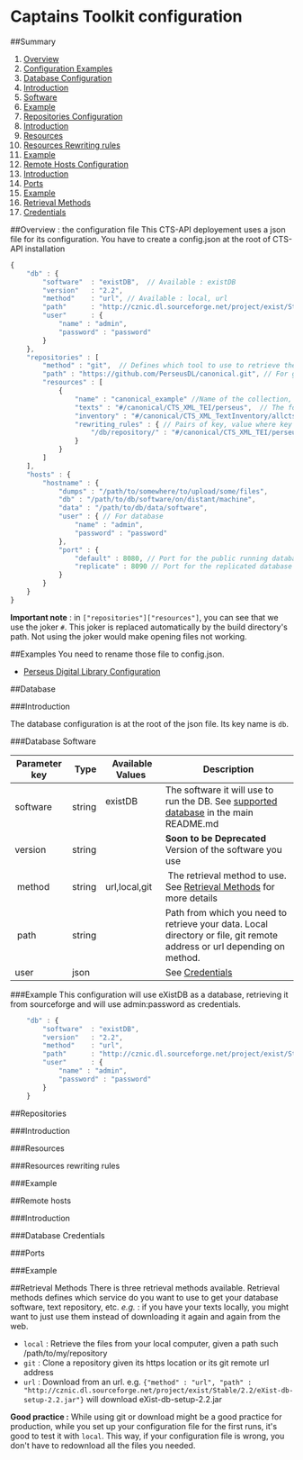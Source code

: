 Captains Toolkit configuration
===

##Summary
1. [Overview](#overview--the-configuration-file)
2. [Configuration Examples](#examples)
3. [Database Configuration](#database)
  1. [Introduction](#introduction)
  2. [Software](#database-software)
  4. [Example](#example)
4. [Repositories Configuration](#repositories)
  1. [Introduction](#introduction-1)
  2. [Resources](#resources)
  3. [Resources Rewriting rules](#resources-rewriting-rules)
  4. [Example](#example-1)
5. [Remote Hosts Configuration](#remote-hosts)
  1. [Introduction](#introduction-2)
  2. [Ports](#ports)
  3. [Example](#example-2)
6. [Retrieval Methods](#retrieval-methods)
7. [Credentials](#database-credentials)

##Overview : the configuration file
This CTS-API deployement uses a json file for its configuration. You have to create a config.json at the root of CTS-API installation
```javascript
{
	"db" : {
		"software"	: "existDB",  // Available : existDB
		"version"	: "2.2",
		"method"	: "url", // Available : local, url
		"path"		: "http://cznic.dl.sourceforge.net/project/exist/Stable/2.2/eXist-db-setup-2.2.jar",  // A url or an absolute path
		"user"		: {
			"name" : "admin",
			"password" : "password"
		}
	},
	"repositories" : [
		"method" : "git",  // Defines which tool to use to retrieve the data. Available : git, local
		"path" : "https://github.com/PerseusDL/canonical.git", // For git, a URL, for local, an absolute path
		"resources" : [
			{
				"name" : "canonical_example" //Name of the collection, optional
				"texts" : "#/canonical/CTS_XML_TEI/perseus",  // The folder in which fab will find the texts
				"inventory" : "#/canonical/CTS_XML_TextInventory/allcts.xml" // The file which holds CTS informations
				"rewriting_rules" : { // Pairs of key, value where key has to be overriden by value in Inventory pointer
					"/db/repository/" : "#/canonical/CTS_XML_TEI/perseus/"
				}
			}
		]
	],
	"hosts" : {
		"hostname" : {
			"dumps" : "/path/to/somewhere/to/upload/some/files",
			"db" : "/path/to/db/software/on/distant/machine",
			"data" : "/path/to/db/data/software",
			"user" : { // For database
				"name" : "admin",
				"password" : "password"
			},
			"port" : {
				"default" : 8080, // Port for the public running database
				"replicate" : 8090 // Port for the replicated database
			}
		}
	}
}
```

**Important note** : in `["repositories"]["resources"]`, you can see that we use the joker `#`. This joker is replaced automatically by the build directory's path. Not using the joker would make opening files not working.

##Examples 
You need to rename those file to config.json.
- [Perseus Digital Library Configuration](../config.perseus.json)


##Database

###Introduction

The database configuration is at the root of the json file. Its key name is `db`.

###Database Software

| Parameter key | Type | Available Values | Description
|---------------|------|------------------|-------------
| software      |string|existDB           | The software it will use to run the DB. See [supported database](../README.md#support-informations) in the main README.md
| version       |string|                  | **Soon to be Deprecated** Version of the software you use
| method        |string|url,local,git     | The retrieval method to use. See [Retrieval Methods](#retrieval-methods) for more details
| path          |string|                  | Path from which you need to retrieve your data. Local directory or file, git remote address or url depending on method.
| user          |json  |                  | See [Credentials](#database-credentials)

###Example
This configuration will use eXistDB as a database, retrieving it from sourceforge and will use admin:password as credentials.

```javascript
	"db" : {
		"software"	: "existDB", 
		"version"	: "2.2",
		"method"	: "url",
		"path"		: "http://cznic.dl.sourceforge.net/project/exist/Stable/2.2/eXist-db-setup-2.2.jar",
		"user"		: {
			"name" : "admin",
			"password" : "password"
		}
	}
```
##Repositories

###Introduction

###Resources

###Resources rewriting rules

###Example

##Remote hosts

###Introduction

###Database Credentials

###Ports

###Example

##Retrieval Methods
There is three retrieval methods available. Retrieval methods defines which service do you want to use to get your database software, text repository, etc. *e.g.* : if you have your texts locally, you might want to just use them instead of downloading it again and again from the web.

- `local` : Retrieve the files from your local computer, given a path such /path/to/my/repository
- `git` : Clone a repository given its https location or its git remote url address
- `url` : Download from an url. e.g. `{"method" : "url", "path" : "http://cznic.dl.sourceforge.net/project/exist/Stable/2.2/eXist-db-setup-2.2.jar"}` will download eXist-db-setup-2.2.jar

**Good practice :** While using git or download might be a good practice for production, while you set up your configuration file for the first runs, it's good to test it with `local`. This way, if your configuration file is wrong, you don't have to redownload all the files you needed.